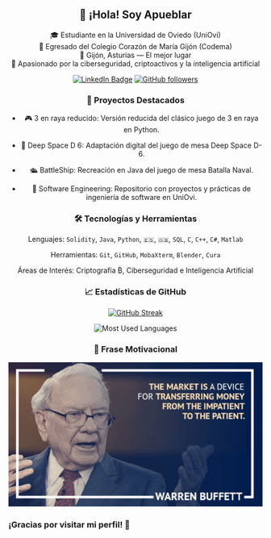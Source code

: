 <div align="center">

  <!--
Need to do the banner :)
[![Apueblar](https://github.com/Apueblar/Apueblar/blob/main/img/banner.png)](https://Apueblar.dev/)
-->
## 👋 ¡Hola! Soy Apueblar

🎓 Estudiante en la Universidad de Oviedo (UniOvi)    
🏫 Egresado del Colegio Corazón de María Gijón (Codema)  
📍 Gijón, Asturias — El mejor lugar  
🔐 Apasionado por la ciberseguridad, criptoactivos y la inteligencia artificial

[![LinkedIn Badge](https://img.shields.io/badge/Álvaro%20Puebla%20Ruisánchez-blue?style=social&logo=LinkedIn&logoColor=blue)](https://www.linkedin.com/in/alvaropuebla/)
[![GitHub followers](https://img.shields.io/github/followers/Apueblar?label=Follow&style=social)](https://github.com/Apueblar)

### 🚀 Proyectos Destacados
- 🎮 3 en raya reducido: Versión reducida del clásico juego de 3 en raya en Python.

- 🚀 Deep Space D 6: Adaptación digital del juego de mesa Deep Space D-6.

- 🛳️ BattleShip: Recreación en Java del juego de mesa Batalla Naval.

- 🧠 Software Engineering: Repositorio con proyectos y prácticas de ingeniería de software en UniOvi.

### 🛠️ Tecnologías y Herramientas
Lenguajes: `Solidity`, `Java`, `Python`, `🇪🇸`, `🇬🇧`, `SQL`, `C`, `C++`, `C#`, `Matlab`

Herramientas: `Git`, `GitHub`, `MobaXterm`, `Blender`, `Cura`

Áreas de Interés: Criptografía ₿, Ciberseguridad e Inteligencia Artificial

### 📈 Estadísticas de GitHub
[![GitHub Streak](https://github-readme-streak-stats-eight.vercel.app/?user=Apueblar&theme=transparent&locale=es&short_numbers=true&date_format=j%20M%5B%20Y%5D&border=03045E&dates=00B4D8&ring=0077B6&currStreakLabel=023E8A&sideLabels=023E8A&stroke=03045E&fire=FB8500&sideNums=FFB703&currStreakNum=FFB703)](https://git.io/streak-stats)

![Most Used Languages](https://github-readme-stats.vercel.app/api/top-langs/?username=Apueblar&layout=compact)


### 💪 Frase Motivacional
!["The market is a device for transferring money from the impatient to the patient" 👨‍💼 Warren Buffett 📈 #Quotes #buythedip #TradingLegends #Quote #HodlStrong 💪 $BTC ,$ETH ,$BNB 📈🚀🌕](Images/Warren_Buffett_quote.png)
  
</div>

### ¡Gracias por visitar mi perfil! 🚀
